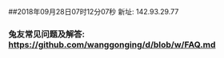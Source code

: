 ##2018年09月28日07时12分07秒 新址: 142.93.29.77
### 兔友常见问题及解答: https://github.com/wanggonging/d/blob/w/FAQ.md
